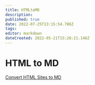 ```yaml
---
title: HTMLtoMD
description: 
published: true
date: 2022-07-25T13:15:54.706Z
tags: 
editor: markdown
dateCreated: 2022-05-21T15:28:21.146Z
---
```

# HTML to MD
[Convert HTML Sites to MD](https://htmltomd.com/)